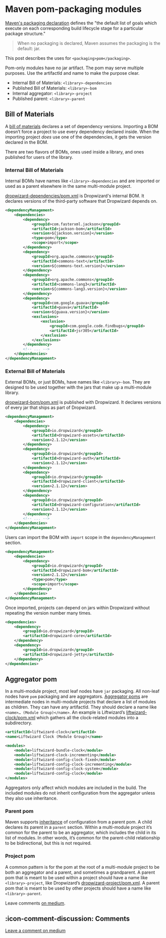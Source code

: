 # Maven pom-packaging modules

[Maven's packaging declaration](https://maven.apache.org/pom.html#packaging) defines the "the default list of goals which execute on each corresponding build lifecycle stage for a particular package structure."

> When no packaging is declared, Maven assumes the packaging is the default: jar.

This post describes the uses for `<packaging>pom</packaging>`.

Pom-only modules have no jar artifact. The pom may serve multiple purposes. Use the artifactId and name to make the purpose clear.

- Internal Bill of Materials:  `<library>-dependencies`
- Published Bill of Materials:  `<library>-bom`
- Internal aggregator:  `<library>-project`
- Published parent:  `<library>-parent`

## Bill of Materials

A  [bill of materials](https://maven.apache.org/guides/introduction/introduction-to-dependency-mechanism.html#bill-of-materials-bom-poms) declares a set of dependency versions. Importing a BOM doesn’t force a project to use every dependency declared inside. When the importing project  _does_ use one of the dependencies, it gets the version declared in the BOM.

There are two flavors of BOMs, ones used inside a library, and ones published for users of the library.

### Internal Bill of Materials

Internal BOMs have names like  `<library>-dependencies` and are imported or used as a parent elsewhere in the same multi-module project.

[dropwizard-dependencies/pom.xml](https://github.com/dropwizard/dropwizard/blob/v2.1.12/dropwizard-dependencies/pom.xml) is Dropwizard's internal BOM. It declares versions of the third-party software that Dropwizard depends on.

```xml
<dependencyManagement>
    <dependencies>
        <dependency>
            <groupId>com.fasterxml.jackson</groupId>
            <artifactId>jackson-bom</artifactId>
            <version>${jackson.version}</version>
            <type>pom</type>
            <scope>import</scope>
        </dependency>
        <dependency>
            <groupId>org.apache.commons</groupId>
            <artifactId>commons-text</artifactId>
            <version>${commons-text.version}</version>
        </dependency>
        <dependency>
            <groupId>org.apache.commons</groupId>
            <artifactId>commons-lang3</artifactId>
            <version>${commons-lang3.version}</version>
        </dependency>
        <dependency>
            <groupId>com.google.guava</groupId>
            <artifactId>guava</artifactId>
            <version>${guava.version}</version>
            <exclusions>
                <exclusion>
                    <groupId>com.google.code.findbugs</groupId>
                    <artifactId>jsr305</artifactId>
                </exclusion>
            </exclusions>
        </dependency>
        <!-- ... -->
    </dependencies>
</dependencyManagement>
```

### External Bill of Materials

External BOMs, or just BOMs, have names like  `<library>-bom`. They are designed to be used together with the jars that make up a multi-module library.

[dropwizard-bom/pom.xml](https://github.com/dropwizard/dropwizard/blob/v2.1.12/dropwizard-bom/pom.xml) is published with Dropwizard. It declares versions of every jar that ships as part of Dropwizard.

```xml
<dependencyManagement>
    <dependencies>
        <dependency>
            <groupId>io.dropwizard</groupId>
            <artifactId>dropwizard-assets</artifactId>
            <version>2.1.12</version>
        </dependency>
        <dependency>
            <groupId>io.dropwizard</groupId>
            <artifactId>dropwizard-auth</artifactId>
            <version>2.1.12</version>
        </dependency>
        <dependency>
            <groupId>io.dropwizard</groupId>
            <artifactId>dropwizard-client</artifactId>
            <version>2.1.12</version>
        </dependency>
        <dependency>
            <groupId>io.dropwizard</groupId>
            <artifactId>dropwizard-configuration</artifactId>
            <version>2.1.12</version>
        </dependency>
        <!-- ... -->
    </dependencies>
</dependencyManagement>
```

Users can import the BOM with `import` scope in the `dependencyManagement` section.

```xml
<dependencyManagement>
    <dependencies>
        <dependency>
            <groupId>io.dropwizard</groupId>
            <artifactId>dropwizard-bom</artifactId>
            <version>2.1.12</version>
            <type>pom</type>
            <scope>import</scope>
        </dependency>
    </dependencies>
</dependencyManagement>
```

Once imported, projects can depend on jars within Dropwizard without repeating the version number many times.

```xml
<dependencies>
    <dependency>
        <groupId>io.dropwizard</groupId>
        <artifactId>dropwizard-core</artifactId>
    </dependency>
    <dependency>
        <groupId>io.dropwizard</groupId>
        <artifactId>dropwizard-jetty</artifactId>
    </dependency>
</dependencies>
```

## Aggregator pom

In a multi-module project, most leaf nodes have `jar` packaging. All non-leaf nodes have `pom` packaging and are aggregators. [Aggregator poms](https://maven.apache.org/guides/introduction/introduction-to-the-pom.html#Project_Aggregation) are intermediate nodes in multi-module projects that declare a list of modules as children. They can have any artifactId. They should declare a name like  `<name>… (Module Group)</name>`. An example is Liftwizard’s [liftwizard-clock/pom.xml](https://github.com/motlin/liftwizard/blob/main/liftwizard-clock/pom.xml) which gathers all the clock-related modules into a subdirectory.

```xml
<artifactId>liftwizard-clock</artifactId>
<name>Liftwizard Clock (Module Group)</name>

<modules>
    <module>liftwizard-bundle-clock</module>
    <module>liftwizard-clock-incrementing</module>
    <module>liftwizard-config-clock-fixed</module>
    <module>liftwizard-config-clock-incrementing</module>
    <module>liftwizard-config-clock-system</module>
    <module>liftwizard-config-clock</module>
</modules>
```

Aggregators only affect which modules are included in the build. The included modules do not inherit configuration from the aggregator unless they also use inheritance.

### Parent pom

Maven supports [inheritance](https://maven.apache.org/guides/introduction/introduction-to-the-pom.html#Project_Inheritance) of configuration from a parent pom. A child declares its parent in a  `parent`  section. Within a multi-module project it’s common for the parent to be an aggregator, which includes the child in its list of modules. In other words, it’s common for the parent-child relationship to be bidirectional, but this is not required.

### Project pom

A common pattern is for the pom at the root of a multi-module project to be both an aggregator and a parent, and sometimes a grandparent. A parent pom that is meant to be used within a project should have a name like  `<library>-project`, like Dropwizard’s [dropwizard-project/pom.xml](https://github.com/dropwizard/dropwizard/blob/v2.1.12/pom.xml). A parent pom that is meant to be used by other projects should have a name like  `<library>-parent`.

Leave comments [on medium](https://motlin.medium.com/maven-pom-packaging-modules-09a43635c34b).

## :icon-comment-discussion: Comments

[Leave a comment on medium](https://motlin.medium.com/maven-pom-packaging-modules-09a43635c34b)
